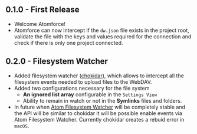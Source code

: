 ## 0.1.0 - First Release
*   Welcome Atomforce!
*   Atomforce can now intercept if the `dw.json` file exists in the project root, validate the file with the keys and values required for the connection and check if there is only one project connected.

## 0.2.0 - Filesystem Watcher
*   Added filesystem watcher ([chokidar](https://github.com/paulmillr/chokidar)), which allows to intercept all the filesystem events needed to upload files to the WebDAV.
*   Added two configurations necessary for the file system
    -   **An ignored list array** configurable in the `Settings View`
    -   Ability to remain in watch or not in the **Symlinks** files and folders.
*   In future when [Atom Filesystem Watcher](https://github.com/atom/watcher) will be completely stable and the API will be similar to chokidar it will be possible enable events via Atom Filesystem Watcher. Currently chokidar creates a rebuid error in `macOS`.
